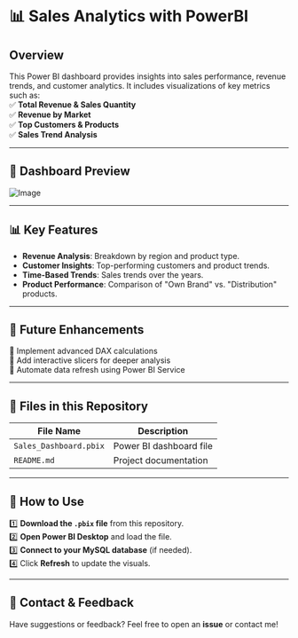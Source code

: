 # 📊 Sales Analytics with PowerBI  

## Overview  
This Power BI dashboard provides insights into sales performance, revenue trends, and customer analytics. It includes visualizations of key metrics such as:  
✅ **Total Revenue & Sales Quantity**  
✅ **Revenue by Market**  
✅ **Top Customers & Products**  
✅ **Sales Trend Analysis**  

---



## 📸 Dashboard Preview  
![Image](https://github.com/user-attachments/assets/0f211546-7981-4d95-9b78-f023455c6c25)

---

## 📊 Key Features  
- **Revenue Analysis**: Breakdown by region and product type.  
- **Customer Insights**: Top-performing customers and product trends.  
- **Time-Based Trends**: Sales trends over the years.  
- **Product Performance**: Comparison of "Own Brand" vs. "Distribution" products.  

---

## 🚀 Future Enhancements  
🔹 Implement advanced DAX calculations  
🔹 Add interactive slicers for deeper analysis  
🔹 Automate data refresh using Power BI Service  

---

## 📂 Files in this Repository  
| File Name             | Description                         |
|----------------------|---------------------------------|
| `Sales_Dashboard.pbix` | Power BI dashboard file        |
| `README.md`           | Project documentation          |

---

## 🔧 How to Use  
1️⃣ **Download the `.pbix` file** from this repository.  
2️⃣ **Open Power BI Desktop** and load the file.  
3️⃣ **Connect to your MySQL database** (if needed).  
4️⃣ Click **Refresh** to update the visuals.  

---
## 📩 Contact & Feedback  
Have suggestions or feedback? Feel free to open an **issue** or contact me!  
